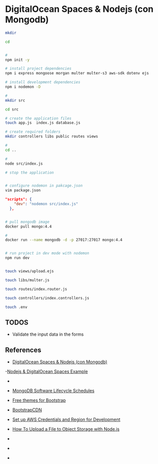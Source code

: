 # DigitalOcean Spaces & Nodejs (con Mongodb)


```bash
mkdir 

cd 


#
npm init -y

# install project dependencies
npm i express mongoose morgan multer multer-s3 aws-sdk dotenv ejs 

# install development dependencies
npm i nodemon -D

#
mkdir src

cd src

# create the application files
touch app.js  index.js database.js

# create required folders
mkdir controllers libs public routes views

#
cd ..

#
node src/index.js

# stop the application


# configure nodemon in pakcage.json
vim package.json
```

```json
"scripts": {
    "dev": "nodemon src/index.js"
  },
```

```bash

# pull mongodb image
docker pull mongo:4.4

# 
docker run --name mongodb -d -p 27017:27017 mongo:4.4


# run project in dev mode with nodemon
npm run dev


touch views/upload.ejs

touch libs/multer.js

touch routes/index.router.js

touch controllers/index.controllers.js

touch .env

```



## TODOS

- Validate the input data in the forms




## References

- [DigitalOcean Spaces & Nodejs (con Mongodb)](https://www.youtube.com/watch?v=QLwJn_F84Sg&list=PLo5lAe9kQrwpvZYLL908Rx693aGcWMUuL&index=9)

-[Nodejs & DigitalOcean Spaces Example](https://github.com/FaztWeb/nodejs-digitalocean-spaces)

- [](https://www.mongodb.com/support-policy/lifecycles)

- [MongoDB Software Lifecycle Schedules](https://hub.docker.com/_/mongo)

- [Free themes for Bootstrap](https://bootswatch.com/)

- [BootstrapCDN](https://www.bootstrapcdn.com/bootswatch/)

- [Set up AWS Credentials and Region for Development](https://docs.aws.amazon.com/sdk-for-java/v1/developer-guide/setup-credentials.html)


- [How To Upload a File to Object Storage with Node.js](https://www.digitalocean.com/community/tutorials/how-to-upload-a-file-to-object-storage-with-node-js)


- [](https://www.npmjs.com/package/multer-s3)

- [](https://docs.aws.amazon.com/AmazonS3/latest/userguide/UsingAWSSDK.html#specify-signature-version)

- [](https://www.freecodecamp.org/news/how-to-update-npm-dependencies/)
